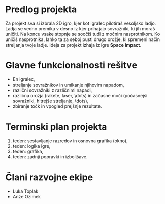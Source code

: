# Predlog projekta
Za projekt sva si izbrala 2D igro, kjer kot igralec pilotiraš vesoljsko 
ladjo. Ladja se vedno premika v desno iz kjer prihajajo sovražniki, 
ki jih moraš uničiti. Na koncu vsake stopnje se soočiš tudi z močnim 
nasprotnikom. Ko uničiš nasprotnika, lahko ta za seboj pusti drugo 
orožje, ki spremeni način streljanja tvoje ladje. Ideja za projekt 
izhaja iz igre **Space Impact**.

# Glavne funkcionalnosti rešitve
- En igralec,
- streljanje sovražnikov in umikanje njihovim napadom,
- različni sovražniki z različnimi napadi,
- različna orožja (rakete, laser, \dots) in začasne moči (počasnejši sovražniki, hitrejše streljanje, \dots),
- zbiranje točk in vpogled prejšnje rezultate.


# Terminski plan projekta
1. teden: sestavljanje razredov in osnovna grafika (okno),
2. teden: logika igre,
3. teden: grafika,
4. teden: zadnji popravki in izboljšave.


# Člani razvojne ekipe
- Luka Toplak
- Anže Ozimek
